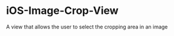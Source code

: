 iOS-Image-Crop-View
===================

A view that allows the user to select the cropping area in an image